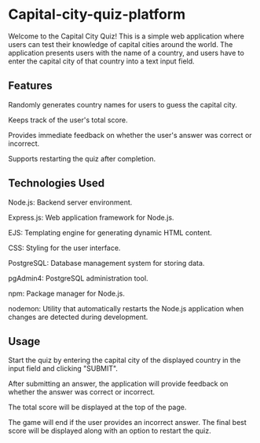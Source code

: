 # Capital-city-quiz-platform

Welcome to the Capital City Quiz! This is a simple web application where users can test their knowledge of capital cities around the world. The application presents users with the name of a country, and users have to enter the capital city of that country into a text input field.

## Features

Randomly generates country names for users to guess the capital city.

Keeps track of the user's total score.

Provides immediate feedback on whether the user's answer was correct or incorrect.


Supports restarting the quiz after completion.


## Technologies Used

Node.js: Backend server environment.

Express.js: Web application framework for Node.js.

EJS: Templating engine for generating dynamic HTML content.

CSS: Styling for the user interface.

PostgreSQL: Database management system for storing data.

pgAdmin4: PostgreSQL administration tool.

npm: Package manager for Node.js.

nodemon: Utility that automatically restarts the Node.js application when changes are detected during development.


## Usage

Start the quiz by entering the capital city of the displayed country in the input field and clicking "SUBMIT".

After submitting an answer, the application will provide feedback on whether the answer was correct or incorrect.

The total score will be displayed at the top of the page.

The game will end if the user provides an incorrect answer. The final best score will be displayed along with an option to restart the quiz.

